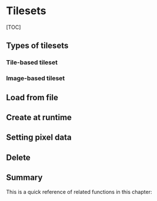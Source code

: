 # Tilesets

[TOC]

## Types of tilesets

### Tile-based tileset

### Image-based tileset

## Load from file

## Create at runtime

## Setting pixel data

## Delete

## Summary
This is a quick reference of related functions in this chapter:

